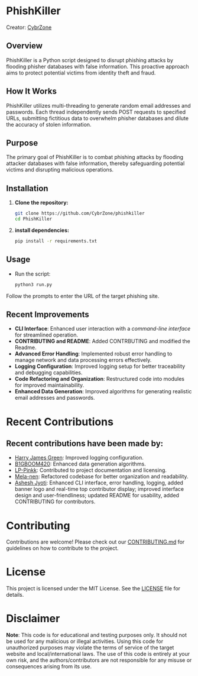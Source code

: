 # PhishKiller
Creator: [CybrZone](https://github.com/CybrZone)

## Overview

PhishKiller is a Python script designed to disrupt phishing attacks by flooding phisher databases with false information. This proactive approach aims to protect potential victims from identity theft and fraud.

## How It Works

PhishKiller utilizes multi-threading to generate random email addresses and passwords. Each thread independently sends POST requests to specified URLs, submitting fictitious data to overwhelm phisher databases and dilute the accuracy of stolen information.

## Purpose

The primary goal of PhishKiller is to combat phishing attacks by flooding attacker databases with false information, thereby safeguarding potential victims and disrupting malicious operations.

## Installation

1. **Clone the repository:**
   ```bash
   git clone https://github.com/CybrZone/phishkiller
   cd PhishKiller
2. **install dependencies:**

    ```bash
    pip install -r requirements.txt

## Usage

+ Run the script:

    ```bash
    python3 run.py
    
Follow the prompts to enter the URL of the target phishing site.

## Recent Improvements

+ **CLI Interface**: Enhanced user interaction with a *command-line interface* for streamlined operation.
+ **CONTRIBUTING and README**: Added CONTRBUTING and modified the Readme.
+ **Advanced Error Handling**: Implemented robust error handling to manage network and data processing errors effectively.
+ **Logging Configuration**: Improved logging setup for better traceability and debugging capabilities.
+ **Code Refactoring and Organization**: Restructured code into modules for improved maintainability.
+ **Enhanced Data Generation**: Improved algorithms for generating realistic email addresses and passwords.

# Recent Contributions

## Recent contributions have been made by:

+ [Harry James Green](https://github.com/HarryJamesGreen): Improved logging configuration.
+ [B1GBOOM420](https://github.com/B1GBOOM420): Enhanced data generation algorithms.
+ [LP-Pinkk](https://github.com/lp-pinkk): Contributed to project documentation and licensing.
+ [Mela-nen](https://github.com/lp-pinkk): Refactored codebase for better organization and readability.
+ [Ashesh Jyoti](https://github.com/asheshjyotii): Enhanced CLI interface, error handling, logging, added banner logo and real-time top contributor display; improved interface design and user-friendliness; updated README for usability, added CONTRIBUTING for contributors.

# Contributing
Contributions are welcome! Please check out our [CONTRIBUTING.md](https://github.com/CybrZone/phishkiller/blob/main/CONTRIBUTING) for guidelines on how to contribute to the project.

# License

This project is licensed under the MIT License. See the [LICENSE](https://github.com/CybrZone/phishkiller/blob/main/LICENSE) file for details.

# Disclaimer

**Note**: This code is for educational and testing purposes only. It should not be used for any malicious or illegal activities. Using this code for unauthorized purposes may violate the terms of service of the target website and local/international laws. The use of this code is entirely at your own risk, and the authors/contributors are not responsible for any misuse or consequences arising from its use.
